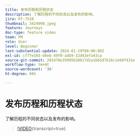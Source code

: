 ```yaml
---
title: 发布历程和历程状态
description: 了解历程的不同状态以及发布的影响。
jira: KT-7528
thumbnail: 3424998.jpeg
feature: Journeys
doc-type: feature video
team: PM
role: User
level: Beginner
last-substantial-update: 2024-01-29T00:00:00Z
exl-id: cf7fe165-b6eb-49f0-adb9-32d43efa43ca
source-git-commit: 201470e35095b38617d1a1bb5d7b16c1e60f431e
workflow-type: tm+mt
source-wordcount: '36'
ht-degree: 66%

---
```


# 发布历程和历程状态

了解历程的不同状态以及发布的影响。

>[!VIDEO](https://video.tv.adobe.com/v/3427941?quality=12&learn=on&captions=chi_hans){transcript=true}
